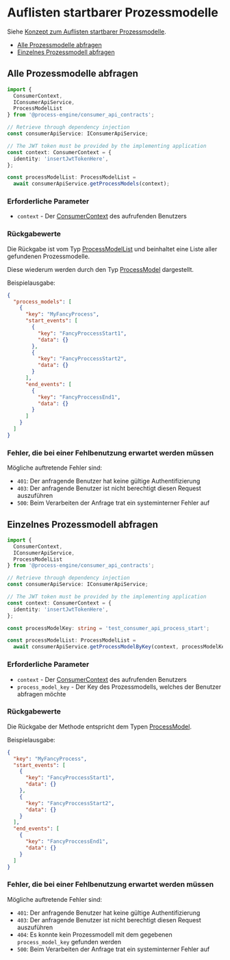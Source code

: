 # Auflisten startbarer Prozessmodelle

Siehe [Konzept zum Auflisten startbarer Prozessmodelle](../../../../api/consumer_api/tasks/list-startable-process-models.md).

* [Alle Prozessmodelle abfragen](#alle-prozessmodelle-abfragen)
* [Einzelnes Prozessmodell abfragen](#einzelnes-prozessmodell-abfragen)

## Alle Prozessmodelle abfragen

```TypeScript
import {
  ConsumerContext,
  IConsumerApiService,
  ProcessModelList
} from '@process-engine/consumer_api_contracts';

// Retrieve through dependency injection
const consumerApiService: IConsumerApiService;

// The JWT token must be provided by the implementing application
const context: ConsumerContext = {
  identity: 'insertJwtTokenHere',
};

const processModelList: ProcessModelList =
  await consumerApiService.getProcessModels(context);
```

### Erforderliche Parameter

* `context` - Der [ConsumerContext](./public_api.md#consumercontext) des aufrufenden Benutzers

### Rückgabewerte

Die Rückgabe ist vom Typ [ProcessModelList](./public_api.md#processmodellist) und beinhaltet
eine Liste aller gefundenen Prozessmodelle.

Diese wiederum werden durch den Typ [ProcessModel](./public_api.md#processmodel) dargestellt.

Beispielausgabe:

```JSON
{
  "process_models": [
    {
      "key": "MyFancyProcess",
      "start_events": [
        {
          "key": "FancyProccessStart1",
          "data": {}
        },
        {
          "key": "FancyProccessStart2",
          "data": {}
        }
      ],
      "end_events": [
        {
          "key": "FancyProccessEnd1",
          "data": {}
        }
      ]
    }
  ]
}
```
### Fehler, die bei einer Fehlbenutzung erwartet werden müssen

Mögliche auftretende Fehler sind:
- `401`: Der anfragende Benutzer hat keine gültige Authentifizierung
- `403`: Der anfragende Benutzer ist nicht berechtigt diesen Request
auszuführen
- `500`: Beim Verarbeiten der Anfrage trat ein systeminterner Fehler auf

## Einzelnes Prozessmodell abfragen

```TypeScript
import {
  ConsumerContext,
  IConsumerApiService,
  ProcessModelList
} from '@process-engine/consumer_api_contracts';

// Retrieve through dependency injection
const consumerApiService: IConsumerApiService;

// The JWT token must be provided by the implementing application
const context: ConsumerContext = {
  identity: 'insertJwtTokenHere',
};

const processModelKey: string = 'test_consumer_api_process_start';

const processModelList: ProcessModelList =
  await consumerApiService.getProcessModelByKey(context, processModelKey);
```

### Erforderliche Parameter

* `context` - Der [ConsumerContext](./public_api.md#consumercontext) des aufrufenden Benutzers
* `process_model_key` - Der Key des Prozessmodells, welches der Benutzer
  abfragen möchte

### Rückgabewerte

Die Rückgabe der Methode entspricht dem Typen [ProcessModel](./public_api.md#processmodel).

Beispielausgabe:

```JSON
{
  "key": "MyFancyProcess",
  "start_events": [
    {
      "key": "FancyProccessStart1",
      "data": {}
    },
    {
      "key": "FancyProccessStart2",
      "data": {}
    }
  ],
  "end_events": [
    {
      "key": "FancyProccessEnd1",
      "data": {}
    }
  ]
}
```

### Fehler, die bei einer Fehlbenutzung erwartet werden müssen

Mögliche auftretende Fehler sind:
- `401`: Der anfragende Benutzer hat keine gültige Authentifizierung
- `403`: Der anfragende Benutzer ist nicht berechtigt diesen Request auszuführen
- `404`: Es konnte kein Prozessmodell mit dem gegebenen `process_model_key`
gefunden werden
- `500`: Beim Verarbeiten der Anfrage trat ein systeminterner Fehler auf
